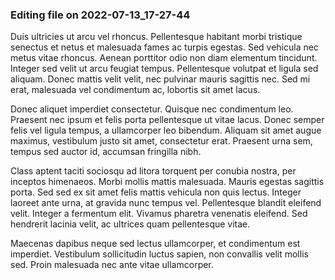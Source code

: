 

### Editing file on 2022-07-13_17-27-44

Duis ultricies ut arcu vel rhoncus. Pellentesque habitant morbi tristique senectus et netus et malesuada fames ac turpis egestas. Sed vehicula nec metus vitae rhoncus. Aenean porttitor odio non diam elementum tincidunt. Integer sed velit ut arcu feugiat tempus. Pellentesque volutpat et ligula sed aliquam. Donec mattis velit velit, nec pulvinar mauris sagittis nec. Sed mi erat, malesuada vel condimentum ac, lobortis sit amet lacus. 

Donec aliquet imperdiet consectetur. Quisque nec condimentum leo. Praesent nec ipsum et felis porta pellentesque ut vitae lacus. Donec semper felis vel ligula tempus, a ullamcorper leo bibendum. Aliquam sit amet augue maximus, vestibulum justo sit amet, consectetur erat. Praesent urna sem, tempus sed auctor id, accumsan fringilla nibh.

Class aptent taciti sociosqu ad litora torquent per conubia nostra, per inceptos himenaeos. Morbi mollis mattis malesuada. Mauris egestas sagittis porta. Sed sed ex sit amet felis mattis vehicula non quis lectus. Integer laoreet ante urna, at gravida nunc tempus vel. Pellentesque blandit eleifend velit. Integer a fermentum elit. Vivamus pharetra venenatis eleifend. Sed hendrerit lacinia velit, ac ultrices quam pellentesque vitae. 

Maecenas dapibus neque sed lectus ullamcorper, et condimentum est imperdiet. Vestibulum sollicitudin luctus sapien, non convallis velit mollis sed. Proin malesuada nec ante vitae ullamcorper.


